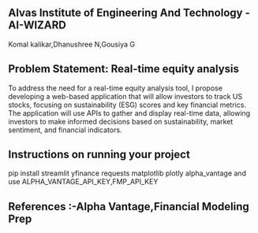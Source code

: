 ## Alvas Institute of Engineering And Technology - AI-WIZARD
Komal kalikar,Dhanushree N,Gousiya G

## Problem Statement: Real-time equity analysis
To address the need for a real-time equity analysis tool, I propose developing a web-based application that will allow investors to track US stocks, focusing on sustainability (ESG) scores and key financial metrics. The application will use APIs to gather and display real-time data, allowing investors to make informed decisions based on sustainability, market sentiment, and financial indicators.

## Instructions on running your project
pip install streamlit yfinance requests matplotlib plotly alpha_vantage and use ALPHA_VANTAGE_API_KEY,FMP_API_KEY



## References :-Alpha Vantage,Financial Modeling Prep
